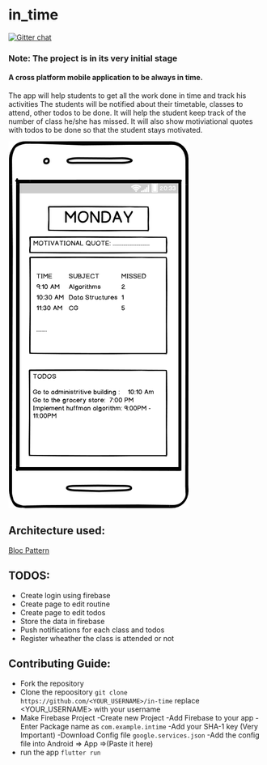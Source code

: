 # in_time
[![Gitter chat](https://badges.gitter.im/gitterHQ/gitter.png)](https://gitter.im/in_time/Lobby)

### Note: The project is in its very initial stage

#### A cross platform mobile application to be always in time.
The app will help students to get all the work done in time and track his activities
The students will be notified about their timetable, classes to attend, other todos to be done.
It will help the student keep track of the number of class he/she has missed.
It will also show motiviational quotes with todos to be done so that the student stays motivated.

![img](./assets/img/wire.png)

## Architecture used:
 [Bloc Pattern](https://medium.com/flutterpub/architecting-your-flutter-project-bd04e144a8f1)

## TODOS:
* Create login using firebase
* Create page to edit routine
* Create page to edit todos
* Store the data in firebase
* Push notifications for each class and todos
* Register wheather the class is attended or not

## Contributing Guide:

* Fork the repository
* Clone the repoository
`git clone https://github.com/<YOUR_USERNAME>/in-time`
replace <YOUR_USERNAME> with your username
* Make Firebase Project
    -Create new Project 
    -Add Firebase to your app
        -Enter Package name as `com.example.intime`
        -Add your SHA-1 key (Very Important)
        -Download Config file `google.services.json`
    -Add the config file into Android => App =>(Paste it here)      
* run the app `flutter run` 
